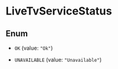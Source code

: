 

# LiveTvServiceStatus

## Enum


* `OK` (value: `"Ok"`)

* `UNAVAILABLE` (value: `"Unavailable"`)



